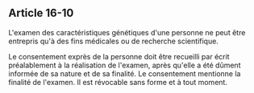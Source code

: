 Article 16-10
----
L'examen des caractéristiques génétiques d'une personne ne peut être entrepris
qu'à des fins médicales ou de recherche scientifique.

Le consentement exprès de la personne doit être recueilli par écrit
préalablement à la réalisation de l'examen, après qu'elle a été dûment informée
de sa nature et de sa finalité. Le consentement mentionne la finalité de
l'examen. Il est révocable sans forme et à tout moment.
